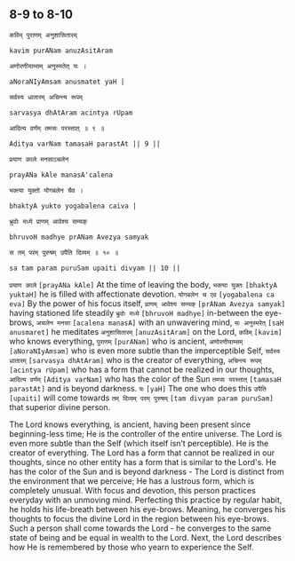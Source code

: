 ## 8-9 to 8-10


```shloka-sa
कविम् पुराणम् अनुशासितारम्
```
```shloka-sa-hk
kavim purANam anuzAsitAram
```
```shloka-sa
अणोरणीयाम्सम् अनुस्मतेत् यः ।
```
```shloka-sa-hk
aNoraNIyAmsam anusmatet yaH |
```
```shloka-sa
सर्वस्य धातारम् अचिन्त्य रूपम्
```
```shloka-sa-hk
sarvasya dhAtAram acintya rUpam
```
```shloka-sa
आदित्य वर्णम् तमसः परस्तात् ॥ ९ ॥
```
```shloka-sa-hk
Aditya varNam tamasaH parastAt || 9 ||
```

```shloka-sa
प्रयाण काले मनसाऽचलेन
```
```shloka-sa-hk
prayANa kAle manasA'calena
```
```shloka-sa
भक्त्या युक्तो योगबलेन चैव ।
```
```shloka-sa-hk
bhaktyA yukto yogabalena caiva |
```
```shloka-sa
भ्रुवोः मध्ये प्राणम् आवेश्य सम्यक्
```
```shloka-sa-hk
bhruvoH madhye prANam Avezya samyak
```
```shloka-sa
स तम् परम् पुरुषम् उपैति दिव्यम् ॥ १० ॥
```
```shloka-sa-hk
sa tam param puruSam upaiti divyam || 10 ||
```

`प्रयाण काले` `[prayANa kAle]` At the time of leaving the body, `भक्त्या युक्तः` `[bhaktyA yuktaH]` he is filled with affectionate devotion. `योगबलेन च एव` `[yogabalena ca eva]` By the power of his focus itself, `प्राणम् आवेश्य सम्यक्` `[prANam Avezya samyak]` having stationed life steadily `भ्रुवोः मध्ये` `[bhruvoH madhye]` in-between the eye-brows, `अचलेन मनसा` `[acalena manasA]` with an unwavering mind, `सः अनुस्मरेत्` `[saH anusmaret]` he meditates `अनुशासितारम्` `[anuzAsitAram]` on the Lord, `कविम्` `[kavim]` who knows everything, `पुराणम्` `[purANam]` who is ancient, `अणोरणीयाम्सम्` `[aNoraNIyAmsam]` who is even more subtle than the imperceptible Self, `सर्वस्य धातारम्` `[sarvasya dhAtAram]` who is the creator of everything, `अचिन्त्य रूपम्` `[acintya rUpam]` who has a form that cannot be realized in our thoughts, `आदित्य वर्णम्` `[Aditya varNam]` who has the  color of the Sun `तमसः परस्तात्` `[tamasaH parastAt]` and is beyond darkness. `यः` `[yaH]` The one who does this `उपैति` `[upaiti]` will come towards `तम् दिव्यम् परम् पुरुषम्` `[tam divyam param puruSam]` that superior divine person.

The Lord knows everything, is ancient, having been present since beginning-less time; He is the controller of the entire universe. The Lord is even more subtle than the Self (which itself isn’t perceptible). 
He is the creator of everything. The Lord has a form that cannot be realized in our thoughts, since no other entity has a form that is similar to the Lord's. He has the color of the Sun and is beyond darkness - The Lord is distinct from the environment that we perceive; He has a lustrous form, which is completely unusual. 
With focus and devotion, this person practices everyday with an unmoving mind. Perfecting this practice by regular habit, he holds his life-breath between his eye-brows. Meaning, he converges his thoughts to focus the divine Lord in the region between his eye-brows. 
Such a person shall come towards the Lord - he converges to the same state of being and be equal in wealth to the Lord. 
Next, the Lord describes how He is remembered by those who yearn to experience the Self.

